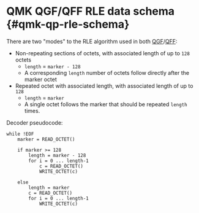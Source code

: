 # QMK QGF/QFF RLE data schema {#qmk-qp-rle-schema}

There are two "modes" to the RLE algorithm used in both [QGF](quantum_painter_qgf)/[QFF](quantum_painter_qff):

* Non-repeating sections of octets, with associated length of up to `128` octets
    * `length` = `marker - 128`
    * A corresponding `length` number of octets follow directly after the marker octet
* Repeated octet with associated length, with associated length of up to `128`
    * `length` = `marker`
    * A single octet follows the marker that should be repeated `length` times.

Decoder pseudocode:
```
while !EOF
    marker = READ_OCTET()

    if marker >= 128
        length = marker - 128
        for i = 0 ... length-1
            c = READ_OCTET()
            WRITE_OCTET(c)

    else
        length = marker
        c = READ_OCTET()
        for i = 0 ... length-1
            WRITE_OCTET(c)

```
